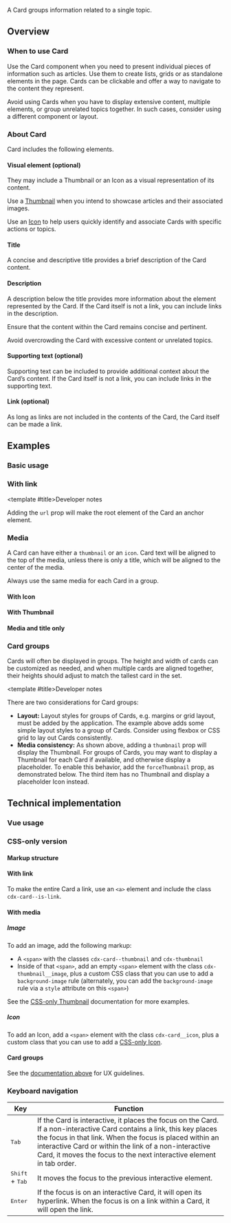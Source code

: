 <script setup>
import { CdxAccordion } from '@wikimedia/codex';
import CardConfigurable from '@/../component-demos/card/examples/CardConfigurable.vue';
import CardDefault from '@/../component-demos/card/examples/CardDefault.vue';
import CardWithLink from '@/../component-demos/card/examples/CardWithLink.vue';
import CardWithIcon from '@/../component-demos/card/examples/CardWithIcon.vue';
import CardWithThumbnail from '@/../component-demos/card/examples/CardWithThumbnail.vue';
import CardWithThumbnailTitleOnly from '@/../component-demos/card/examples/CardWithThumbnailTitleOnly.vue';
import CardGroupWithThumbnails from '@/../component-demos/card/examples/CardGroupWithThumbnails.vue';

const controlsConfig = [
	{
		name: 'icon',
		type: 'icon'
	},
	{
		name: 'url',
		type: 'text'
	},
	{
		name: 'title',
		type: 'slot',
		default: 'Card title'
	},
	{
		name: 'description',
		type: 'slot',
		default: 'Description'
	},
	{
		name: 'supporting-text',
		type: 'slot',
		default: 'Supporting text'
	}
];
</script>

A Card groups information related to a single topic.

<cdx-demo-wrapper :controls-config="controlsConfig">
<template v-slot:demo="{ propValues, slotValues }">
	<card-configurable v-bind="propValues">
		<template #title>
			{{ slotValues.title }}
		</template>
		<template #description>
			{{ slotValues.description }}
		</template>
			<template #supporting-text>
			{{ slotValues[ 'supporting-text' ] }}
		</template>
	</card-configurable>
</template>
</cdx-demo-wrapper>

## Overview

### When to use Card

Use the Card component when you need to present individual pieces of information such as articles. Use them to create lists, grids or as standalone elements in the page. Cards can be clickable and offer a way to navigate to the content they represent.

Avoid using Cards when you have to display extensive content, multiple elements, or group unrelated topics together. In such cases, consider using a different component or layout.

### About Card

Card includes the following elements.

#### Visual element (optional)

They may include a Thumbnail or an Icon as a visual representation of its content.

<cdx-demo-best-practices>
<cdx-demo-best-practice>

Use a [Thumbnail](./thumbnail.md) when you intend to showcase articles and their associated images.

</cdx-demo-best-practice>
<cdx-demo-best-practice>

Use an [Icon](./icon.md) to help users quickly identify and associate Cards with specific actions or topics.

</cdx-demo-best-practice>
</cdx-demo-best-practices>

#### Title

A concise and descriptive title provides a brief description of the Card content.

#### Description

A description below the title provides more information about the element represented by the Card. If the Card itself is not a link, you can include links in the description.

<cdx-demo-best-practices>
<cdx-demo-best-practice>

Ensure that the content within the Card remains concise and pertinent.

</cdx-demo-best-practice>
<cdx-demo-best-practice type="dont">

Avoid overcrowding the Card with excessive content or unrelated topics.

</cdx-demo-best-practice>
</cdx-demo-best-practices>

#### Supporting text (optional)

Supporting text can be included to provide additional context about the Card’s content. If the Card itself is not a link, you can include links in the supporting text.

#### Link (optional)

As long as links are not included in the contents of the Card, the Card itself can be made a link.

## Examples

### Basic usage

<cdx-demo-wrapper>
<template v-slot:demo>
	<card-default />
</template>

<template v-slot:code>

:::code-group

<<< @/../component-demos/card/examples/CardDefault.vue [NPM]

<<< @/../component-demos/card/examples-mw/CardDefault.vue [MediaWiki]

:::

</template>
</cdx-demo-wrapper>

### With link

<cdx-demo-wrapper>
<template v-slot:demo>
	<card-with-link />
</template>

<template v-slot:code>

:::code-group

<<< @/../component-demos/card/examples/CardWithLink.vue [NPM]

<<< @/../component-demos/card/examples-mw/CardWithLink.vue [MediaWiki]

:::

</template>
</cdx-demo-wrapper>

<cdx-accordion>

<template #title>Developer notes</template>

Adding the `url` prop will make the root element of the Card an anchor element.

</cdx-accordion>

### Media

A Card can have either a `thumbnail` or an `icon`. Card text will be aligned to the top of the media,
unless there is only a title, which will be aligned to the center of the media.

<cdx-demo-best-practices>

<cdx-demo-best-practice>Always use the same media for each Card in a group.</cdx-demo-best-practice>

</cdx-demo-best-practices>

#### With Icon

<cdx-demo-wrapper>
<template v-slot:demo>
	<card-with-icon />
</template>

<template v-slot:code>

:::code-group

<<< @/../component-demos/card/examples/CardWithIcon.vue [NPM]

<<< @/../component-demos/card/examples-mw/CardWithIcon.vue [MediaWiki]

:::

</template>
</cdx-demo-wrapper>

#### With Thumbnail

<cdx-demo-wrapper>
<template v-slot:demo>
	<card-with-thumbnail />
</template>

<template v-slot:code>

:::code-group

<<< @/../component-demos/card/examples/CardWithThumbnail.vue [NPM]

<<< @/../component-demos/card/examples-mw/CardWithThumbnail.vue [MediaWiki]

:::

</template>
</cdx-demo-wrapper>

#### Media and title only

<cdx-demo-wrapper>
<template v-slot:demo>
	<card-with-thumbnail-title-only />
</template>

<template v-slot:code>

:::code-group

<<< @/../component-demos/card/examples/CardWithThumbnailTitleOnly.vue [NPM]

<<< @/../component-demos/card/examples-mw/CardWithThumbnailTitleOnly.vue [MediaWiki]

:::

</template>
</cdx-demo-wrapper>

### Card groups

Cards will often be displayed in groups. The height and width of cards can be customized as needed,
and when multiple cards are aligned together, their heights should adjust to match the tallest card
in the set.

<cdx-demo-wrapper>
<template v-slot:demo>
	<card-group-with-thumbnails />
</template>

<template v-slot:code>

:::code-group

<<< @/../component-demos/card/examples/CardGroupWithThumbnails.vue [NPM]

<<< @/../component-demos/card/examples-mw/CardGroupWithThumbnails.vue [MediaWiki]

:::

</template>
</cdx-demo-wrapper>

<cdx-accordion>

<template #title>Developer notes</template>

There are two considerations for Card groups:
- **Layout:** Layout styles for groups of Cards, e.g. margins or grid layout, must be added by the
application. The example above adds some simple layout styles to a group of Cards. Consider using
flexbox or CSS grid to lay out Cards consistently.
- **Media consistency:** As shown above, adding a `thumbnail` prop will display the Thumbnail.
For groups of Cards, you may want to display a Thumbnail for each Card if available, and otherwise
display a placeholder. To enable this behavior, add the `forceThumbnail` prop, as demonstrated
below.
The third item has no Thumbnail and display a placeholder Icon instead.

</cdx-accordion>

## Technical implementation

### Vue usage

### CSS-only version

#### Markup structure

<cdx-demo-wrapper>
<template v-slot:demo>
	<!-- Wrapper element (can be <span> or <a>). -->
	<span class="cdx-card">
		<!-- Card text. -->
		<span class="cdx-card__text">
			<!-- Title. -->
			<span class="cdx-card__text__title">Card title</span>
			<!-- Optional description. -->
			<span class="cdx-card__text__description">Description</span>
			<!-- Optional supporting text. -->
			<span class="cdx-card__text__supporting-text">Supporting text</span>
		</span>
	</span>
</template>
<template v-slot:code>

```html
<!-- Wrapper element (can be <span> or <a>). -->
<span class="cdx-card">
	<!-- Card text. -->
	<span class="cdx-card__text">
		<!-- Title. -->
		<span class="cdx-card__text__title">Card title</span>
		<!-- Optional description. -->
		<span class="cdx-card__text__description">Description</span>
		<!-- Optional supporting text. -->
		<span class="cdx-card__text__supporting-text">Supporting text</span>
	</span>
</span>
```

</template>
</cdx-demo-wrapper>

#### With link

To make the entire Card a link, use an `<a>` element and include the class `cdx-card--is-link`.

<cdx-demo-wrapper>
<template v-slot:demo>
	<a class="cdx-card cdx-card--is-link" href="https://www.example.com">
		<span class="cdx-card__text">
			<span class="cdx-card__text__title">Card title</span>
			<span class="cdx-card__text__description">Description</span>
		</span>
	</a>
</template>
<template v-slot:code>

```html
<a class="cdx-card cdx-card--is-link" href="https://www.example.com">
	<span class="cdx-card__text">
		<span class="cdx-card__text__title">Card title</span>
		<span class="cdx-card__text__description">Description</span>
	</span>
</a>
```

</template>
</cdx-demo-wrapper>

#### With media

##### Image

To add an image, add the following markup:
- A `<span>` with the classes `cdx-card--thumbnail` and `cdx-thumbnail`
- Inside of that `<span>`, add an empty `<span>` element with the class `cdx-thumbnail__image`, plus
  a custom CSS class that you can use to add a `background-image` rule (alternately, you can add
  the `background-image` rule via a `style` attribute on this `<span>`)

See the [CSS-only Thumbnail](./thumbnail.md#css-only-version) documentation for more examples.

<cdx-demo-wrapper>
<template v-slot:demo>
	<span class="cdx-card">
		<span class="cdx-card__thumbnail cdx-thumbnail">
			<span class="cdx-thumbnail__image cdx-demo-colored-pencils"></span>
		</span>
		<span class="cdx-card__text">
			<span class="cdx-card__text__title">Card title</span>
			<span class="cdx-card__text__description">Description</span>
			<span class="cdx-card__text__supporting-text">Supporting text</span>
		</span>
	</span>
</template>
<template v-slot:code>

```html
<span class="cdx-card">
	<span class="cdx-card__thumbnail cdx-thumbnail">
		<span class="cdx-thumbnail__image cdx-demo-colored-pencils"></span>
	</span>
	<span class="cdx-card__text">
		<span class="cdx-card__text__title">Card title</span>
		<span class="cdx-card__text__description">Description</span>
		<span class="cdx-card__text__supporting-text">Supporting text</span>
	</span>
</span>
```

```less
.cdx-demo-colored-pencils {
	background-image: url( https://upload.wikimedia.org/wikipedia/commons/thumb/2/21/64_365_Color_Macro_%285498808099%29.jpg/200px-64_365_Color_Macro_%285498808099%29.jpg );
}
```

</template>
</cdx-demo-wrapper>

##### Icon

To add an Icon, add a `<span>` element with the class `cdx-card__icon`, plus a custom class that you
can use to add a [CSS-only Icon](./icon.md#css-only-version).

<cdx-demo-wrapper>
<template v-slot:demo>
	<span class="cdx-card">
		<span class="cdx-card__icon cdx-demo-css-icon--robot"></span>
		<span class="cdx-card__text">
			<span class="cdx-card__text__title">Card title</span>
			<span class="cdx-card__text__description">Description</span>
			<span class="cdx-card__text__supporting-text">Supporting text</span>
		</span>
	</span>
</template>
<template v-slot:code>

```html
<span class="cdx-card">
	<span class="cdx-card__icon cdx-demo-css-icon--robot"></span>
	<span class="cdx-card__text">
		<span class="cdx-card__text__title">Card title</span>
		<span class="cdx-card__text__description">Description</span>
		<span class="cdx-card__text__supporting-text">Supporting text</span>
	</span>
</span>
```

:::code-group

```less [NPM]
// Note: you must import the design tokens before importing the css-icon mixin
@import ( reference ) '@wikimedia/codex-design-tokens/theme-wikimedia-ui.less';
@import ( reference ) '@wikimedia/codex/mixins/css-icon.less';

.cdx-demo-css-icon--robot {
	.cdx-mixin-css-icon( @cdx-icon-robot );
}
```

```less [MediaWiki]
@import 'mediawiki.skin.variables.less';

.cdx-demo-css-icon--robot {
	.cdx-mixin-css-icon( @cdx-icon-robot );
}
```

:::

</template>
</cdx-demo-wrapper>

#### Card groups

See the [documentation above](#card-groups) for UX guidelines.

<cdx-demo-wrapper>
<template v-slot:demo>
	<div class="cdx-docs-card-group-with-thumbnails">
		<p>Nearby Pages</p>
		<a href="https://en.wikipedia.org/wiki/Golden_Gate_National_Recreation_Area" class="cdx-card cdx-card--is-link cdx-docs-card-group-with-thumbnails__card">
			<span class="cdx-thumbnail cdx-card__thumbnail">
				<span style="background-image: url( https://upload.wikimedia.org/wikipedia/commons/thumb/b/b6/Golden_Gate_-_Lands_End_-_Point_Lobos_2009.jpg/150px-Golden_Gate_-_Lands_End_-_Point_Lobos_2009.jpg );" class="cdx-thumbnail__image"></span>
			</span>
			<span class="cdx-card__text">
				<span class="cdx-card__text__title">Golden Gate National Recreation Area</span>
				<span class="cdx-card__text__description">U.S. National Recreation Area surrounding San Francisco Bay Area</span>
				<span class="cdx-card__text__supporting-text">
					<span class="cdx-demo-css-icon--map-pin"></span> Distance: 170m
				</span>
			</span>
		</a>
		<a href="https://en.wikipedia.org/wiki/Internet_Archive" class="cdx-card cdx-card--is-link cdx-docs-card-group-with-thumbnails__card">
			<span class="cdx-thumbnail cdx-card__thumbnail">
				<span style="background-image: url( https://upload.wikimedia.org/wikipedia/commons/thumb/8/84/Internet_Archive_logo_and_wordmark.svg/150px-Internet_Archive_logo_and_wordmark.svg.png );" class="cdx-thumbnail__image"></span>
			</span>
			<span class="cdx-card__text">
				<span class="cdx-card__text__title">Internet Archive</span>
				<span class="cdx-card__text__description">American non-profit organization providing archives of digital media since 1996</span>
				<span class="cdx-card__text__supporting-text">
					<span class="cdx-demo-css-icon--map-pin"></span> Distance: 300m
				</span>
			</span>
		</a>
		<a href="https://en.wikipedia.org/wiki/Green_Apple_Books_%26_Music" class="cdx-card cdx-card--is-link cdx-docs-card-group-with-thumbnails__card">
			<span class="cdx-thumbnail cdx-card__thumbnail">
				<span class="cdx-thumbnail__placeholder">
					<span class="cdx-thumbnail__placeholder__icon"></span>
				</span>
			</span>
			<span class="cdx-card__text">
				<span class="cdx-card__text__title">Green Apple Books &amp; Music</span>
				<span class="cdx-card__text__description">Bookstore in San Francisco</span>
				<span class="cdx-card__text__supporting-text">
					<span class="cdx-demo-css-icon--map-pin"></span> Distance: 350m
				</span>
			</span>
		</a>
	</div>
</template>
<template v-slot:code>

```html
<div class="cdx-docs-card-group-with-thumbnails">
	<p>Nearby Pages</p>
	<a href="https://en.wikipedia.org/wiki/Golden_Gate_National_Recreation_Area" class="cdx-card cdx-card--is-link cdx-docs-card-group-with-thumbnails__card">
		<span class="cdx-thumbnail cdx-card__thumbnail">
			<span style="background-image: url( https://upload.wikimedia.org/wikipedia/commons/thumb/b/b6/Golden_Gate_-_Lands_End_-_Point_Lobos_2009.jpg/150px-Golden_Gate_-_Lands_End_-_Point_Lobos_2009.jpg );" class="cdx-thumbnail__image"></span>
		</span>
		<span class="cdx-card__text">
			<span class="cdx-card__text__title">
				Golden Gate National Recreation Area
			</span>
			<span class="cdx-card__text__description">
				U.S. National Recreation Area surrounding San Francisco Bay Area
			</span>
			<span class="cdx-card__text__supporting-text">
				<span class="cdx-demo-css-icon--map-pin"></span> Distance: 170m
			</span>
		</span>
	</a>
	<a href="https://en.wikipedia.org/wiki/Internet_Archive" class="cdx-card cdx-card--is-link cdx-docs-card-group-with-thumbnails__card">
		<span class="cdx-thumbnail cdx-card__thumbnail">
			<span style="background-image: url( https://upload.wikimedia.org/wikipedia/commons/thumb/8/84/Internet_Archive_logo_and_wordmark.svg/150px-Internet_Archive_logo_and_wordmark.svg.png );" class="cdx-thumbnail__image"></span>
		</span>
		<span class="cdx-card__text">
			<span class="cdx-card__text__title">
				Internet Archive
			</span>
			<span class="cdx-card__text__description">
				American non-profit organization providing archives of digital media since 1996
			</span>
			<span class="cdx-card__text__supporting-text">
				<span class="cdx-demo-css-icon--map-pin"></span> Distance: 300m
			</span>
		</span>
	</a>
	<a href="https://en.wikipedia.org/wiki/Green_Apple_Books_%26_Music" class="cdx-card cdx-card--is-link cdx-docs-card-group-with-thumbnails__card">
		<span class="cdx-thumbnail cdx-card__thumbnail">
			<span class="cdx-thumbnail__placeholder">
				<span class="cdx-thumbnail__placeholder__icon"></span>
			</span>
		</span>
		<span class="cdx-card__text">
			<span class="cdx-card__text__title">
				Green Apple Books & Music
			</span>
			<span class="cdx-card__text__description">
				Bookstore in San Francisco
			</span>
			<span class="cdx-card__text__supporting-text">
				<span class="cdx-demo-css-icon--map-pin"></span> Distance: 350m
			</span>
		</span>
	</a>
</div>
```

:::code-group

```less [NPM]
@import ( reference ) '@wikimedia/codex-design-tokens/theme-wikimedia-ui.less';

.cdx-docs-card-group-with-thumbnails {
	p {
		margin-top: 0;
		font-weight: @font-weight-bold;
	}

	// The application implementing Cards must handle Card group layout styles.
	&__card {
		margin-bottom: @spacing-100;

		&:last-child {
			margin-bottom: 0;
		}
	}
}
```

```less [MediaWiki]
@import 'mediawiki.skin.variables.less';

.cdx-docs-card-group-with-thumbnails {
	p {
		margin-top: 0;
		font-weight: @font-weight-bold;
	}

	// The application implementing Cards must handle Card group layout styles.
	&__card {
		margin-bottom: @spacing-100;

		&:last-child {
			margin-bottom: 0;
		}
	}
}
```

:::

</template>
</cdx-demo-wrapper>

<style lang="less">
@import ( reference ) '@wikimedia/codex-design-tokens/theme-wikimedia-ui.less';
@import ( reference ) '@wikimedia/codex/mixins/css-icon.less';

.cdx-demo-colored-pencils {
	background-image: url( https://upload.wikimedia.org/wikipedia/commons/thumb/2/21/64_365_Color_Macro_%285498808099%29.jpg/200px-64_365_Color_Macro_%285498808099%29.jpg );
}

.cdx-demo-css-icon {
	&--robot {
		.cdx-mixin-css-icon( @cdx-icon-robot );
	}

	&--map-pin {
		.cdx-mixin-css-icon( @cdx-icon-map-pin, @color-subtle, @size-icon-small );
	}
}
</style>

### Keyboard navigation

| Key | Function |
| -- | -- |
| <kbd>Tab</kbd> | If the Card is interactive, it places the focus on the Card. If a non-interactive Card contains a link, this key places the focus in that link. When the focus is placed within an interactive Card or within the link of a non-interactive Card, it moves the focus to the next interactive element in tab order. |
| <kbd>Shift</kbd> + <kbd>Tab</kbd> | It moves the focus to the previous interactive element. |
| <kbd>Enter</kbd> | If the focus is on an interactive Card, it will open its hyperlink. When the focus is on a link within a Card, it will open the link. |